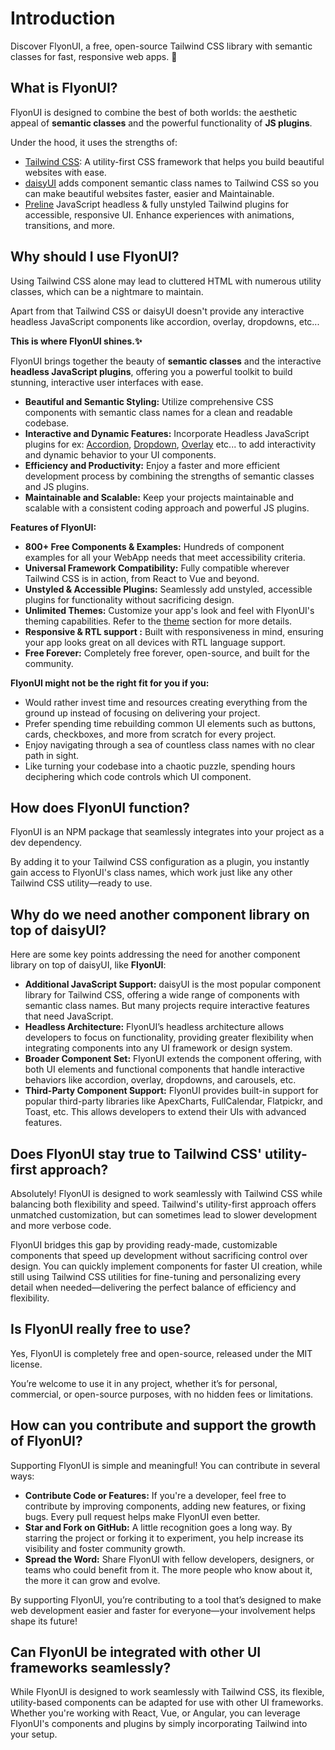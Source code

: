 # Introduction

Discover FlyonUI, a free, open-source Tailwind CSS library with semantic classes for fast, responsive web apps. 🚀

## What is FlyonUI?

FlyonUI is designed to combine the best of both worlds: the aesthetic appeal of **semantic classes** and the powerful functionality of **JS plugins**.

Under the hood, it uses the strengths of:

- <a href="https://tailwindcss.com/" target="_blank" class="link link-primary font-semibold not-prose">Tailwind CSS</a>: A utility-first CSS framework that helps you build beautiful websites with ease.
- <a href="https://daisyui.com/" target="_blank" class="link link-primary font-semibold not-prose">daisyUI</a> adds component semantic class names to Tailwind CSS so you can make beautiful websites faster, easier and Maintainable.
- <a href="https://preline.co/plugins.html" target="_blank" class="link link-primary font-semibold not-prose">Preline</a> JavaScript headless & fully unstyled Tailwind plugins for accessible, responsive UI. Enhance experiences with animations, transitions, and more.

## Why should I use FlyonUI?

Using Tailwind CSS alone may lead to cluttered HTML with numerous utility classes, which can be a nightmare to maintain.

Apart from that Tailwind CSS or daisyUI doesn't provide any interactive headless JavaScript components like accordion, overlay, dropdowns, etc...

**This is where FlyonUI shines.✨**

FlyonUI brings together the beauty of **semantic classes** and the interactive **headless JavaScript plugins**, offering you a powerful toolkit to build stunning, interactive user interfaces with ease.

- **Beautiful and Semantic Styling:** Utilize comprehensive CSS components with semantic class names for a clean and readable codebase.
- **Interactive and Dynamic Features:** Incorporate Headless JavaScript plugins for ex: [Accordion](components/accordion/), [Dropdown](overlays/dropdown/), [Overlay](overlays/modal/) etc... to add interactivity and dynamic behavior to your UI components.
- **Efficiency and Productivity:** Enjoy a faster and more efficient development process by combining the strengths of semantic classes and JS plugins.
- **Maintainable and Scalable:** Keep your projects maintainable and scalable with a consistent coding approach and powerful JS plugins.

**Features of FlyonUI:**
- **800+ Free Components & Examples:** Hundreds of component examples for all your WebApp needs that meet accessibility criteria.
- **Universal Framework Compatibility:** Fully compatible wherever Tailwind CSS is in action, from React to Vue and beyond.
- **Unstyled & Accessible Plugins:** Seamlessly add unstyled, accessible plugins for functionality without sacrificing design.
- **Unlimited Themes:** Customize your app's look and feel with FlyonUI's theming capabilities. Refer to the [theme](customization/themes/) section for more details.
- **Responsive & RTL support :** Built with responsiveness in mind, ensuring your app looks great on all devices with RTL language support.
- **Free Forever:** Completely free forever, open-source, and built for the community.

**FlyonUI might not be the right fit for you if you:**

- Would rather invest time and resources creating everything from the ground up instead of focusing on delivering your project.
- Prefer spending time rebuilding common UI elements such as buttons, cards, checkboxes, and more from scratch for every project.
- Enjoy navigating through a sea of countless class names with no clear path in sight.
- Like turning your codebase into a chaotic puzzle, spending hours deciphering which code controls which UI component.

## How does FlyonUI function?
FlyonUI is an NPM package that seamlessly integrates into your project as a dev dependency. 

By adding it to your Tailwind CSS configuration as a plugin, you instantly gain access to FlyonUI's class names, which work just like any other Tailwind CSS utility—ready to use.

## Why do we need another component library on top of daisyUI?
Here are some key points addressing the need for another component library on top of daisyUI, like **FlyonUI**:

- **Additional JavaScript Support:** daisyUI is the most popular component library for Tailwind CSS, offering a wide range of components with semantic class names. But many projects require interactive features that need JavaScript.
- **Headless Architecture:** FlyonUI’s headless architecture allows developers to focus on functionality, providing greater flexibility when integrating components into any UI framework or design system.
- **Broader Component Set:** FlyonUI extends the component offering, with both UI elements and functional components that handle interactive behaviors like accordion, overlay, dropdowns, and carousels, etc.
- **Third-Party Component Support:** FlyonUI provides built-in support for popular third-party libraries like ApexCharts, FullCalendar, Flatpickr, and Toast, etc. This allows developers to extend their UIs with advanced features.


## Does FlyonUI stay true to Tailwind CSS' utility-first approach?
Absolutely! FlyonUI is designed to work seamlessly with Tailwind CSS while balancing both flexibility and speed. Tailwind's utility-first approach offers unmatched customization, but can sometimes lead to slower development and more verbose code. 

FlyonUI bridges this gap by providing ready-made, customizable components that speed up development without sacrificing control over design. You can quickly implement components for faster UI creation, while still using Tailwind CSS utilities for fine-tuning and personalizing every detail when needed—delivering the perfect balance of efficiency and flexibility.

## Is FlyonUI really free to use?
Yes, FlyonUI is completely free and open-source, released under the MIT license. 

You’re welcome to use it in any project, whether it’s for personal, commercial, or open-source purposes, with no hidden fees or limitations.

## How can you contribute and support the growth of FlyonUI?
Supporting FlyonUI is simple and meaningful! You can contribute in several ways:

- **Contribute Code or Features:** If you're a developer, feel free to contribute by improving components, adding new features, or fixing bugs. Every pull request helps make FlyonUI even better.
- **Star and Fork on GitHub:** A little recognition goes a long way. By starring the project or forking it to experiment, you help increase its visibility and foster community growth.
- **Spread the Word:** Share FlyonUI with fellow developers, designers, or teams who could benefit from it. The more people who know about it, the more it can grow and evolve.

By supporting FlyonUI, you’re contributing to a tool that’s designed to make web development easier and faster for everyone—your involvement helps shape its future!

## Can FlyonUI be integrated with other UI frameworks seamlessly?
While FlyonUI is designed to work seamlessly with Tailwind CSS, its flexible, utility-based components can be adapted for use with other UI frameworks. Whether you're working with React, Vue, or Angular, you can leverage FlyonUI's components and plugins by simply incorporating Tailwind into your setup.

